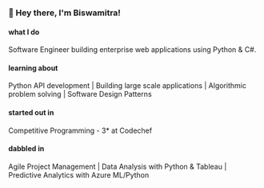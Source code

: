 ### 👋 Hey there, I'm Biswamitra!

#### what I do
Software Engineer building enterprise web applications using Python & C#.

#### learning about
Python API development | Building large scale applications | Algorithmic problem solving | Software Design Patterns

#### started out in
Competitive Programming - 3* at Codechef

#### dabbled in
Agile Project Management | Data Analysis with Python & Tableau | Predictive Analytics with Azure ML/Python

<!--
**biswa-b/biswa-b** is a ✨ _special_ ✨ repository because its `README.md` (this file) appears on your GitHub profile.

Here are some ideas to get you started:

- 🔭 I’m currently working on ...
- 🌱 I’m currently learning ...
- 👯 I’m looking to collaborate on ...
- 🤔 I’m looking for help with ...
- 💬 Ask me about ...
- 📫 How to reach me: ...
- 😄 Pronouns: ...
- ⚡ Fun fact: ...
-->
